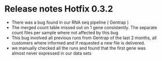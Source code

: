 # Release notes Hotfix 0.3.2

* There was a bug found in our RNA seq pipeline ( Gentrap )
 * The merged count table missed out on 1 gene consistently. The separate count files per sample where not affected by this bug
* This bug involved all previous runs from Gentrap of the last 2 months, all customers where informed and if requested a new file is delivered.
 * we manually checked all the runs and found that the first gene was almost never expressed in our data sets
 